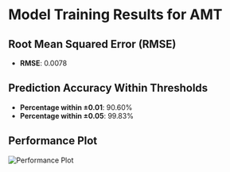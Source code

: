 # Model Training Results for AMT

## Root Mean Squared Error (RMSE)
- **RMSE**: 0.0078

## Prediction Accuracy Within Thresholds
- **Percentage within ±0.01**: 90.60%
- **Percentage within ±0.05**: 99.83%

## Performance Plot
![Performance Plot](../imgs/AMT.png)
